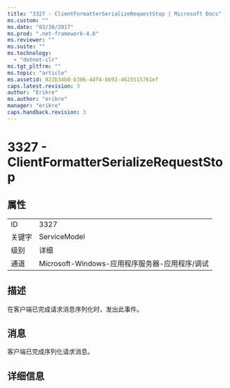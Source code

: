```yaml
---
title: "3327 - ClientFormatterSerializeRequestStop | Microsoft Docs"
ms.custom: ""
ms.date: "03/30/2017"
ms.prod: ".net-framework-4.6"
ms.reviewer: ""
ms.suite: ""
ms.technology: 
  - "dotnet-clr"
ms.tgt_pltfrm: ""
ms.topic: "article"
ms.assetid: 823b34b0-b386-4df4-bb93-4625515761ef
caps.latest.revision: 3
author: "Erikre"
ms.author: "erikre"
manager: "erikre"
caps.handback.revision: 3
---
```

# 3327 - ClientFormatterSerializeRequestStop
## 属性  
  
|||  
|-|-|  
|ID|3327|  
|关键字|ServiceModel|  
|级别|详细|  
|通道|Microsoft\-Windows\-应用程序服务器\-应用程序\/调试|  
  
## 描述  
 在客户端已完成请求消息序列化时，发出此事件。  
  
## 消息  
 客户端已完成序列化请求消息。  
  
## 详细信息